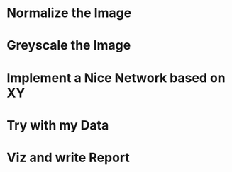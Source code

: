 #  Normalize the Image
#  Greyscale the Image
#  Implement a Nice Network based on XY
#  Try with my Data
#  Viz and write Report 
